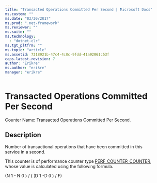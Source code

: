 ```yaml
---
title: "Transacted Operations Committed Per Second | Microsoft Docs"
ms.custom: ""
ms.date: "03/30/2017"
ms.prod: ".net-framework"
ms.reviewer: ""
ms.suite: ""
ms.technology: 
  - "dotnet-clr"
ms.tgt_pltfrm: ""
ms.topic: "article"
ms.assetid: 7318921b-47c4-4c8c-9fdd-41a92061c53f
caps.latest.revision: 7
author: "Erikre"
ms.author: "erikre"
manager: "erikre"
---
```

# Transacted Operations Committed Per Second
Counter Name: Transacted Operations Committed Per Second.  
  
## Description  
 Number of transactional operations that have been committed in this service in a second.  
  
 This counter is of performance counter type [PERF_COUNTER_COUNTER](http://go.microsoft.com/fwlink/?LinkID=94649), whose value is calculated using the following formula.  
  
 (N 1 - N 0 ) / ( (D 1 -D 0 ) / F)